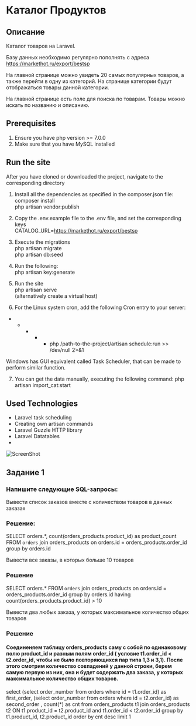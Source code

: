 # Каталог Продуктов 

## Описание
   Каталог товаров на Laravel.
   
   Базу данных необходимо регулярно пополнять с адреса https://markethot.ru/export/bestsp
   
   На главной странице можно увидеть 20 самых популярных товаров, а также перейти в одну из категорий. На странице категории будут отображаться товары данной категории.

   На главной странице есть поле для поиска по товарам. Товары можно искать по названию и описанию.
   

## Prerequisites
1) Ensure you have php version >= 7.0.0 <br/>
2) Make sure that you have MySQL installed 

## Run the site
After you have cloned or downloaded the project, navigate to the corresponding directory<br/>

1) Install all the dependencies as specified in the composer.json file:  <br/>
   composer install  <br/>
   php artisan vendor:publish <br/> 

2) Copy the .env.example file to the .env file, and set the corresponding keys <br/>
   CATALOG_URL=https://markethot.ru/export/bestsp

3) Execute the migrations<br/>
   php artisan migrate<br/>
   php artisan db:seed<br/>
   
4) Run the following: <br/> 
   php artisan key:generate <br/>
      
5) Run the site<br/>
   php artisan serve<br/>
   (alternatively create a virtual host)<br/>

6) For the Linux system cron, add the following Cron entry to your server: 
* * * * * php /path-to-the-project/artisan schedule:run >> /dev/null 2>&1 

Windows has GUI equivalent called Task Scheduler, that can be made to perform similar function.
 
7) You can get the data manually, executing the following command:
   php artisan import_cat:start

## Used Technologies
<ul> 
   <li>Laravel task scheduling</li>
   <li>Creating own artisan commands</li>
   <li>Laravel Guzzle HTTP library</li>
   <li>Laravel Datatables</li>
   <li></li>
</ul>

![ScreenShot](https://imgur.com/1kYg58h.png)


## Задание 1
### Напишите следующие SQL-запросы:
 Вывести список заказов вместе с количеством товаров в данных заказах

  ### Решение: 
  SELECT orders.*, count(orders_products.product_id) as product_count FROM `orders` join orders_products on orders.id = orders_products.order_id 
   group by orders.id


  Вывести все заказы, в которых больше 10 товаров
  ### Решение  
    
  SELECT orders.*  FROM `orders` join orders_products on orders.id = orders_products.order_id 
  group by orders.id
  having count(orders_products.product_id) > 10

  Вывести два любых заказа, у которых максимальное количество общих товаров    
  ### Решение
  
  
  
  #### Соединеняем таблицу orders_products саму с собой по одинаковому полю product_id и разным полям order_id ( условие t1.order_id < t2.order_id, чтобы не было повторяющихся пар типа 1,3 и 3,1). После этого смотрим количество совпадений у данной строки, берем самую первую из них, она и будет содержать два заказа, у которых максимальное количество общих товаров.
  select (select order_number from orders where id = t1.order_id) as first_order, 
  (select order_number from orders where id = t2.order_id) as second_order ,
  count(*) as cnt
  from orders_products t1 join orders_products t2 ON t1.product_id = t2.product_id and t1.order_id < t2.order_id
  group by t1.product_id, t2.product_id
  order by cnt desc limit 1